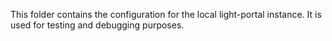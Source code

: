 This folder contains the configuration for the local light-portal instance. It is used for testing and debugging purposes.
